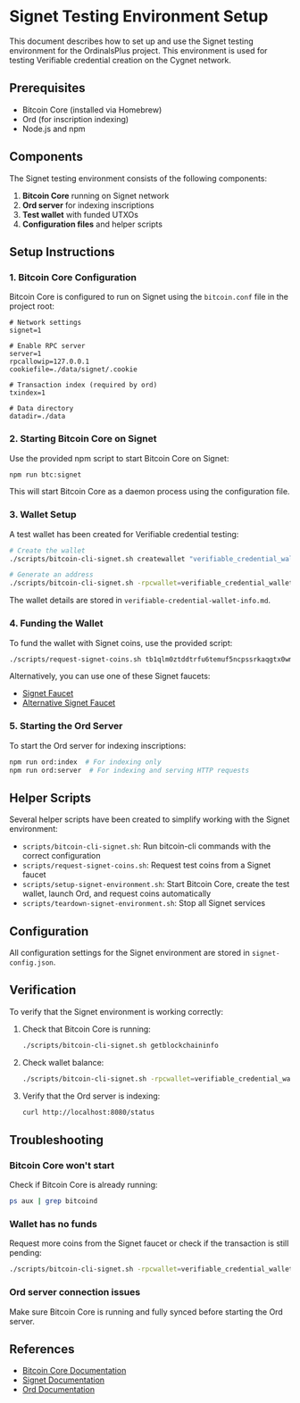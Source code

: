 # Signet Testing Environment Setup

This document describes how to set up and use the Signet testing environment for the OrdinalsPlus project. This environment is used for testing Verifiable credential creation on the Cygnet network.

## Prerequisites

- Bitcoin Core (installed via Homebrew)
- Ord (for inscription indexing)
- Node.js and npm

## Components

The Signet testing environment consists of the following components:

1. **Bitcoin Core** running on Signet network
2. **Ord server** for indexing inscriptions
3. **Test wallet** with funded UTXOs
4. **Configuration files** and helper scripts

## Setup Instructions

### 1. Bitcoin Core Configuration

Bitcoin Core is configured to run on Signet using the `bitcoin.conf` file in the project root:

```
# Network settings
signet=1

# Enable RPC server
server=1
rpcallowip=127.0.0.1
cookiefile=./data/signet/.cookie

# Transaction index (required by ord)
txindex=1

# Data directory
datadir=./data
```

### 2. Starting Bitcoin Core on Signet

Use the provided npm script to start Bitcoin Core on Signet:

```bash
npm run btc:signet
```

This will start Bitcoin Core as a daemon process using the configuration file.

### 3. Wallet Setup

A test wallet has been created for Verifiable credential testing:

```bash
# Create the wallet
./scripts/bitcoin-cli-signet.sh createwallet "verifiable_credential_wallet"

# Generate an address
./scripts/bitcoin-cli-signet.sh -rpcwallet=verifiable_credential_wallet getnewaddress "verifiable_credential" "bech32"
```

The wallet details are stored in `verifiable-credential-wallet-info.md`.

### 4. Funding the Wallet

To fund the wallet with Signet coins, use the provided script:

```bash
./scripts/request-signet-coins.sh tb1qlm0ztddtrfu6temuf5ncpssrkaqgtx0wmgdn63
```

Alternatively, you can use one of these Signet faucets:
- [Signet Faucet](https://signet.bc-2.jp/)
- [Alternative Signet Faucet](https://signetfaucet.com/)

### 5. Starting the Ord Server

To start the Ord server for indexing inscriptions:

```bash
npm run ord:index  # For indexing only
npm run ord:server  # For indexing and serving HTTP requests
```

## Helper Scripts

Several helper scripts have been created to simplify working with the Signet environment:

- `scripts/bitcoin-cli-signet.sh`: Run bitcoin-cli commands with the correct configuration
- `scripts/request-signet-coins.sh`: Request test coins from a Signet faucet
- `scripts/setup-signet-environment.sh`: Start Bitcoin Core, create the test wallet, launch Ord, and request coins automatically
- `scripts/teardown-signet-environment.sh`: Stop all Signet services

## Configuration

All configuration settings for the Signet environment are stored in `signet-config.json`.

## Verification

To verify that the Signet environment is working correctly:

1. Check that Bitcoin Core is running:
   ```bash
   ./scripts/bitcoin-cli-signet.sh getblockchaininfo
   ```

2. Check wallet balance:
   ```bash
   ./scripts/bitcoin-cli-signet.sh -rpcwallet=verifiable_credential_wallet getbalance
   ```

3. Verify that the Ord server is indexing:
   ```bash
   curl http://localhost:8080/status
   ```

## Troubleshooting

### Bitcoin Core won't start

Check if Bitcoin Core is already running:
```bash
ps aux | grep bitcoind
```

### Wallet has no funds

Request more coins from the Signet faucet or check if the transaction is still pending:
```bash
./scripts/bitcoin-cli-signet.sh -rpcwallet=verifiable_credential_wallet listtransactions
```

### Ord server connection issues

Make sure Bitcoin Core is running and fully synced before starting the Ord server.

## References

- [Bitcoin Core Documentation](https://developer.bitcoin.org/reference/rpc/)
- [Signet Documentation](https://en.bitcoin.it/wiki/Signet)
- [Ord Documentation](https://github.com/ordinals/ord)
